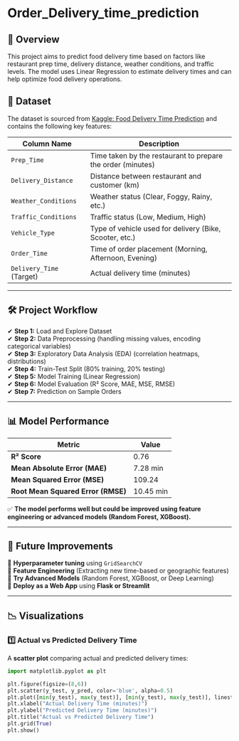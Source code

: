 # Order_Delivery_time_prediction

## 📌 Overview
This project aims to predict food delivery time based on factors like restaurant prep time, delivery distance, weather conditions, and traffic levels. The model uses Linear Regression to estimate delivery times and can help optimize food delivery operations.

## 📂 Dataset
The dataset is sourced from [Kaggle: Food Delivery Time Prediction](https://www.kaggle.com/datasets/denkuznetz/food-delivery-time-prediction?resource=download) and contains the following key features:

| Column Name            | Description |
|------------------------|-------------|
| `Prep_Time`           | Time taken by the restaurant to prepare the order (minutes) |
| `Delivery_Distance`   | Distance between restaurant and customer (km) |
| `Weather_Conditions`  | Weather status (Clear, Foggy, Rainy, etc.) |
| `Traffic_Conditions`  | Traffic status (Low, Medium, High) |
| `Vehicle_Type`        | Type of vehicle used for delivery (Bike, Scooter, etc.) |
| `Order_Time`          | Time of order placement (Morning, Afternoon, Evening) |
| `Delivery_Time` (Target) | Actual delivery time (minutes) |

---

## 🛠 Project Workflow
✔ **Step 1:** Load and Explore Dataset  
✔ **Step 2:** Data Preprocessing (handling missing values, encoding categorical variables)  
✔ **Step 3:** Exploratory Data Analysis (EDA) (correlation heatmaps, distributions)  
✔ **Step 4:** Train-Test Split (80% training, 20% testing)  
✔ **Step 5:** Model Training (Linear Regression)  
✔ **Step 6:** Model Evaluation (R² Score, MAE, MSE, RMSE)  
✔ **Step 7:** Prediction on Sample Orders  

---

## 📊 Model Performance

| Metric                         | Value  |
|--------------------------------|--------|
| **R² Score**                   | 0.76   |
| **Mean Absolute Error (MAE)**   | 7.28 min |
| **Mean Squared Error (MSE)**    | 109.24  |
| **Root Mean Squared Error (RMSE)** | 10.45 min |

✅ **The model performs well but could be improved using feature engineering or advanced models (Random Forest, XGBoost).**  

---

## 📝 Future Improvements

 🚀 **Hyperparameter tuning** using `GridSearchCV`  
🚀 **Feature Engineering** (Extracting new time-based or geographic features)  
🚀 **Try Advanced Models** (Random Forest, XGBoost, or Deep Learning)  
🚀 **Deploy as a Web App** using **Flask or Streamlit** 

---

## 📉 Visualizations

### **1️⃣ Actual vs Predicted Delivery Time**
A **scatter plot** comparing actual and predicted delivery times:

```python
import matplotlib.pyplot as plt

plt.figure(figsize=(8,6))
plt.scatter(y_test, y_pred, color='blue', alpha=0.5)
plt.plot([min(y_test), max(y_test)], [min(y_test), max(y_test)], linestyle='--', color='red', lw=2)  
plt.xlabel("Actual Delivery Time (minutes)")
plt.ylabel("Predicted Delivery Time (minutes)")
plt.title("Actual vs Predicted Delivery Time")
plt.grid(True)
plt.show()




